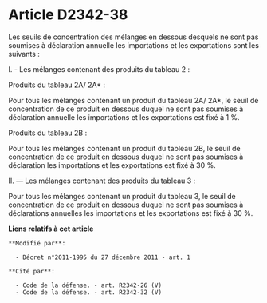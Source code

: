 # Article D2342-38

Les seuils de concentration des mélanges en dessous desquels ne sont pas soumises à déclaration annuelle les importations et
les exportations sont les suivants :

I. - Les mélanges contenant des produits du tableau 2 : 

Produits du tableau 2A/ 2A* : 

Pour tous les mélanges contenant un produit du tableau 2A/ 2A*, le seuil de concentration de ce produit en dessous duquel ne
sont pas soumises à déclaration annuelle les importations et les exportations est fixé à 1 %. 

Produits du tableau 2B : 

Pour tous les mélanges contenant un produit du tableau 2B, le seuil de concentration de ce produit en dessous duquel ne sont
pas soumises à déclaration les importations et les exportations est fixé à 30 %. 

II. ― Les mélanges contenant des produits du tableau 3 :

Pour tous les mélanges contenant un produit du tableau 3, le seuil de concentration de ce produit en dessous duquel ne sont
pas soumises à déclarations annuelles les importations et les exportations est fixé à 30 %.

**Liens relatifs à cet article**

	**Modifié par**:

	  - Décret n°2011-1995 du 27 décembre 2011 - art. 1

	**Cité par**:

	  - Code de la défense. - art. R2342-26 (V)
	  - Code de la défense. - art. R2342-32 (V)
